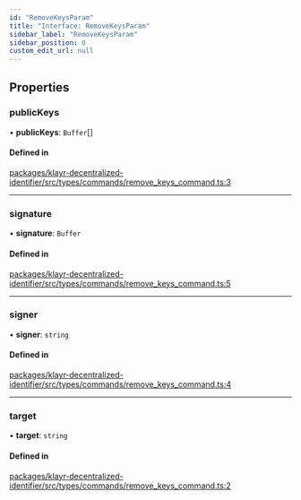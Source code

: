 ```yaml
---
id: "RemoveKeysParam"
title: "Interface: RemoveKeysParam"
sidebar_label: "RemoveKeysParam"
sidebar_position: 0
custom_edit_url: null
---
```


## Properties

### publicKeys

• **publicKeys**: `Buffer`[]

#### Defined in

[packages/klayr-decentralized-identifier/src/types/commands/remove_keys_command.ts:3](https://github.com/aldhosutra/klayr-did/blob/4de9da3/packages/klayr-decentralized-identifier/src/types/commands/remove_keys_command.ts#L3)

___

### signature

• **signature**: `Buffer`

#### Defined in

[packages/klayr-decentralized-identifier/src/types/commands/remove_keys_command.ts:5](https://github.com/aldhosutra/klayr-did/blob/4de9da3/packages/klayr-decentralized-identifier/src/types/commands/remove_keys_command.ts#L5)

___

### signer

• **signer**: `string`

#### Defined in

[packages/klayr-decentralized-identifier/src/types/commands/remove_keys_command.ts:4](https://github.com/aldhosutra/klayr-did/blob/4de9da3/packages/klayr-decentralized-identifier/src/types/commands/remove_keys_command.ts#L4)

___

### target

• **target**: `string`

#### Defined in

[packages/klayr-decentralized-identifier/src/types/commands/remove_keys_command.ts:2](https://github.com/aldhosutra/klayr-did/blob/4de9da3/packages/klayr-decentralized-identifier/src/types/commands/remove_keys_command.ts#L2)
